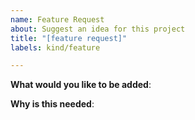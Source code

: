 ```yaml
---
name: Feature Request
about: Suggest an idea for this project
title: "[feature request]"
labels: kind/feature

---
```


<!-- Please only use this template for submitting feature requests -->

**What would you like to be added**:

**Why is this needed**:
